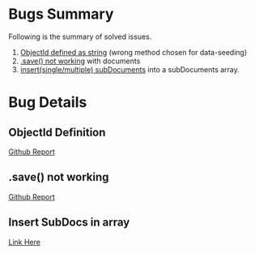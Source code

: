 # Bugs Summary

Following is the summary of solved issues.

1. [ObjectId defined as string](<(#objectid-definition)>) (wrong method chosen for data-seeding)
2. [.save() not working](#save-not-working) with documents
3. [insert(single/multiple) subDocuments](#insert-subdocs-in-array) into a subDocuments array.

# Bug Details

## ObjectId Definition

[Github Report](https://github.com/Automattic/mongoose/issues/9054)

## .save() not working

[Github Report](https://stackoverflow.com/questions/35733647/mongoose-instance-save-not-working)

## Insert SubDocs in array

[Link Here](https://docs.mongodb.com/v3.0/reference/operator/update/push/)
